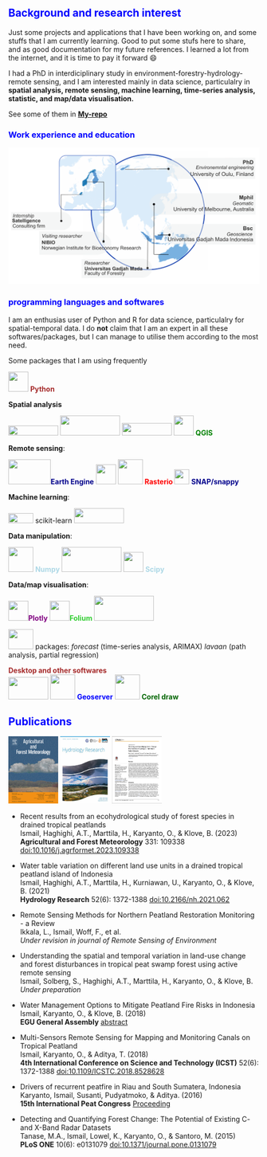 ## <span style="color:blue"><b>Background and research interest</b></span>

Just some projects and applications that I have been working on, and some stuffs that I am currently learning. Good to put some stufs here to share, and as good documentation for my future references. I learned a lot from the internet, and it is time to pay it forward 😄

I had a PhD in interdiciplinary study in environment-forestry-hydrology-remote sensing, and I am interested mainly in data science, particulalry in <b> spatial analysis, remote sensing, machine learning, time-series analysis, statistic, and map/data visualisation.</b>

See some of them in [<b>My-repo</b>](https://github.com/siswaphd/My_repo)


### <span style="color:blue">Work experience and education</span>

![alt text](https://github.com/siswaphd/siswaphd/blob/main/Edu_profile.png "Logo Title Text 1")


### <span style="color:blue">programming languages and softwares</span>

I am an enthusias user of Python and R for data science, particulalry for spatial-temporal data. I do <b>not</b> claim that I am an expert in all these softwares/packages, but I can manage to utilise them according to the most need. 

Some packages that I am using frequently

 <img src="https://plotly.com/all_static/images/python.png"  width="40" height="40"> <b  style="color:brown">Python</b><br />


<b>Spatial analysis</b>

<img src="https://pysal.org/pysal_nav_logo.svg"  width="100" height="20"> <img src="https://geopandas.org/en/stable/_static/geopandas_logo_web.svg"  width="120" height="40"> <img src="https://www.sqlalchemy.org/img/sqla_logo.png"  width="100" height="25"> <img src="https://www.qgis.org/en/_static/logo.png"  width="40" height="40"> <b style="color:green">QGIS </b>

<b>Remote sensing</b>:

<img src="https://developers.google.com/static/earth-engine/images/landing_ee_logo_960.png"  width="85" height="50"><b style="color:darkblue">Earth Engine</b>
<img src="https://gdal.org/_static/gdalicon.png"  width="40" height="40">
<img src="https://geemap.org/assets/logo.png"  width="50" height="50"> 
<b  style="color:red"> Rasterio </b>
<img src="https://encrypted-tbn0.gstatic.com/images?q=tbn:ANd9GcRs9HuRyy7in9Fd8rcRZobKeiK3s7r2gexiyhlv72iWCQ&s"  width="30" height="30"> <b style="color:darkblue">SNAP/snappy </b>

<b>Machine learning</b>:

<img src="https://scikit-learn.org/stable/_static/scikit-learn-logo-small.png"  width="50" height="20"> scikit-learn <img src="https://www.gstatic.com/devrel-devsite/prod/v80bae38ba58d74b96b4842131d88ee335fbea404678aa063008110db834e2268/tensorflow/images/lockup.svg"  width="100" height="30">

<b>Data manipulation</b>:

<img src="https://numpy.org/images/logo.svg"  width="50" height="50"> <b  style="color:lightblue">Numpy</b>
<img src="https://pandas.pydata.org/static/img/pandas.svg"  width="120" height="50">
<img src="https://scipy.org/images/logo.svg"  width="40" height="40"> <b  style="color:lightblue">Scipy</b>

<b>Data/map visualisation</b>:

<img src="https://plotly.com/all_static/images/icon-dash.png"  width="40" height="40"><b style="color:purple">Plotly</b>
<img src="https://camo.githubusercontent.com/d7a1f81a2ee7576ab86720d9135ab3c915550e3945a7859f1c0300ab22ac1cec/687474703a2f2f707974686f6e2d76697375616c697a6174696f6e2e6769746875622e696f2f666f6c69756d2f5f696d616765732f666f6c69756d5f6c6f676f2e6a7067"  width="40" height="40"><b style="color:limegreen">Folium</b>
<img src="https://matplotlib.org/_static/images/logo2.svg"  width="120" height="50">

<img src="https://plotly.com/all_static/images/r.png"  width="50" height="40"> packages: <i>forecast</i> (time-series analysis, ARIMAX) <i>lavaan</i> (path analysis, partial regression)


<b  style="color:brown">Desktop and other softwares</b><br />
<img src="https://postgis.net/logos/postgis-logo-small.png"  width="80" height="45">
<img src="https://avatars.githubusercontent.com/u/186522?s=200&v=4"  width="50" height="50"> <b style="color:blue">Geoserver</b>
<img src="https://a.omappapi.com/users/41932b4c7956/images/c01c647135601644865786-sub-icon-cdgs-facebook-360x360.png"  width="50" height="50"> <b style="color:darkgreen">Corel draw</b>

## <span style="color:blue"><b>Publications</b></span>

<img src="https://github.com/siswaphd/siswaphd/blob/main/CV-GFZ_ImgID5.png"  width="100" height="135">   <img src="https://github.com/siswaphd/siswaphd/blob/main/CV-GFZ_ImgID4.png"  width="100" height="135"> <img src="https://github.com/siswaphd/siswaphd/blob/main/CV-PO.png"  width="100" height="135">

* Recent results from an ecohydrological study of forest species in drained tropical peatlands<br/>
Ismail, Haghighi, A.T., Marttila, H., Karyanto, O., & Klove, B. (2023) <br/>
<b>Agricultural and Forest Meteorology</b> 331: 109338 [doi:10.1016/j.agrformet.2023.109338](https://doi.org/10.1016/j.agrformet.2023.109338)

* Water table variation on different land use units in a drained tropical peatland island of Indonesia<br/>
Ismail, Haghighi, A.T., Marttila, H., Kurniawan, U., Karyanto, O., & Klove, B. (2021) <br/>
<b>Hydrology Research</b> 52(6): 1372-1388 [doi:10.2166/nh.2021.062](https://doi.org/10.2166/nh.2021.062)

* Remote Sensing Methods for Northern Peatland Restoration Monitoring - a Review<br/>
Ikkala, L., Ismail, Woff, F., et al. <br/>
<i>Under revision in journal of Remote Sensing of Environment</i>

* Understanding the spatial and temporal variation in land-use change and forest disturbances in tropical peat swamp forest using active remote sensing<br/>
Ismail, Solberg, S., Haghighi, A.T., Marttila, H., Karyanto, O., & Klove, B. <br/>
<i>Under preparation</i>

* Water Management Options to Mitigate Peatland Fire Risks in Indonesia<br/>
Ismail, Karyanto, O., & Klove, B. (2018) <br/>
<b>EGU General Assembly</b> [abstract](https://meetingorganizer.copernicus.org/EGU2018/EGU2018-12236.pdf)

* Multi-Sensors Remote Sensing for Mapping and Monitoring Canals on Tropical Peatland<br/>
Ismail, Karyanto, O., & Aditya, T. (2018) <br/>
<b>4th International Conference on Science and Technology (ICST)</b> 52(6): 1372-1388 [doi:10.1109/ICSTC.2018.8528628](https://doi.org/10.1109/ICSTC.2018.8528628)

* Drivers of recurrent peatfire in Riau and South Sumatera, Indonesia<br/>
Karyanto, Ismail, Susanti, Pudyatmoko, & Aditya. (2016) <br/>
<b>15th International Peat Congress</b> [Proceeding](https://peatlands.org/document/drivers-of-recurrent-peatfire-in-riau-and-south-sumatera-indonesia/)

* Detecting and Quantifying Forest Change: The Potential of Existing C- and X-Band Radar Datasets<br/>
Tanase, M.A., Ismail, Lowel, K., Karyanto, O., & Santoro, M. (2015) <br/>
<b>PLoS ONE</b> 10(6): e0131079 [doi:10.1371/journal.pone.0131079](https://doi.org/10.1371/journal.pone.0131079)

<!--
**siswaphd/siswaphd** is a ✨ _special_ ✨ repository because its `README.md` (this file) appears on your GitHub profile.

![Alt text](https://scikit-learn.org/stable/_static/scikit-learn-logo-small.png "scikit-learn")

Here are some ideas to get you started:

- 🔭 I’m currently working on ...
- 🌱 I’m currently learning ...
- 👯 I’m looking to collaborate on ...
- 🤔 I’m looking for help with ...
- 💬 Ask me about ...
- 📫 How to reach me: ...
- 😄 Pronouns: ...
- ⚡ Fun fact: ...
-->
